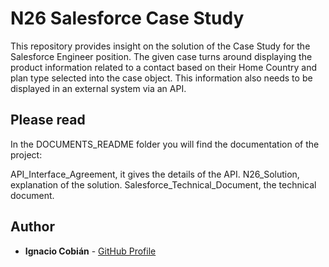 # N26 Salesforce Case Study

This repository provides insight on the solution of the Case Study for the Salesforce Engineer position. The given case turns around displaying the product information related to a contact based on their Home Country and plan type selected into the case object. This information also needs to be displayed in an external system via an API.

## Please read

In the DOCUMENTS_README folder you will find the documentation of the project:

  API_Interface_Agreement, it gives the details of the API.
  N26_Solution, explanation of the solution.
  Salesforce_Technical_Document, the technical document.

## Author

- **Ignacio Cobián** - [GitHub Profile](https://github.com/ccobiannacho)

